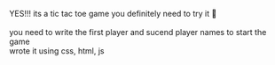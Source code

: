 YES!!! its a tic tac toe game you definitely need to try it 👾 <br> <br>
you need to write the first player and sucend player names to start the game <br>
wrote it using css, html, js
